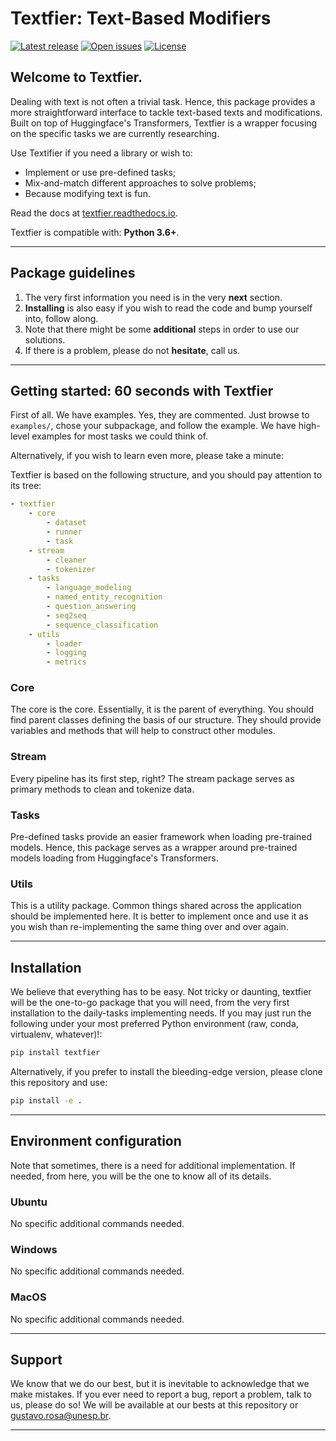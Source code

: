 # Textfier: Text-Based Modifiers

[![Latest release](https://img.shields.io/github/release/gugarosa/textfier.svg)](https://github.com/gugarosa/textfier/releases)
[![Open issues](https://img.shields.io/github/issues/gugarosa/textfier.svg)](https://github.com/gugarosa/textfier/issues)
[![License](https://img.shields.io/github/license/gugarosa/textfier.svg)](https://github.com/gugarosa/textfier/blob/master/LICENSE)

## Welcome to Textfier.

Dealing with text is not often a trivial task. Hence, this package provides a more straightforward interface to tackle text-based texts and modifications. Built on top of Huggingface's Transformers, Textfier is a wrapper focusing on the specific tasks we are currently researching.

Use Textifier if you need a library or wish to:

* Implement or use pre-defined tasks;
* Mix-and-match different approaches to solve problems;
* Because modifying text is fun.

Read the docs at [textfier.readthedocs.io](https://textfier.readthedocs.io).

Textfier is compatible with: **Python 3.6+**.

---

## Package guidelines

1. The very first information you need is in the very **next** section.
2. **Installing** is also easy if you wish to read the code and bump yourself into, follow along.
3. Note that there might be some **additional** steps in order to use our solutions.
4. If there is a problem, please do not **hesitate**, call us.

---

## Getting started: 60 seconds with Textfier

First of all. We have examples. Yes, they are commented. Just browse to `examples/`, chose your subpackage, and follow the example. We have high-level examples for most tasks we could think of.

Alternatively, if you wish to learn even more, please take a minute:

Textfier is based on the following structure, and you should pay attention to its tree:

```yaml
- textfier
    - core
        - dataset
        - runner
        - task
    - stream
        - cleaner
        - tokenizer
    - tasks
        - language_modeling
        - named_entity_recognition
        - question_answering
        - seq2seq
        - sequence_classification
    - utils
        - loader
        - logging
        - metrics
```

### Core

The core is the core. Essentially, it is the parent of everything. You should find parent classes defining the basis of our structure. They should provide variables and methods that will help to construct other modules.

### Stream

Every pipeline has its first step, right? The stream package serves as primary methods to clean and tokenize data.

### Tasks

Pre-defined tasks provide an easier framework when loading pre-trained models. Hence, this package serves as a wrapper around pre-trained models loading from Huggingface's Transformers.

### Utils

This is a utility package. Common things shared across the application should be implemented here. It is better to implement once and use it as you wish than re-implementing the same thing over and over again.

---

## Installation

We believe that everything has to be easy. Not tricky or daunting, textfier will be the one-to-go package that you will need, from the very first installation to the daily-tasks implementing needs. If you may just run the following under your most preferred Python environment (raw, conda, virtualenv, whatever)!:

```bash
pip install textfier
```

Alternatively, if you prefer to install the bleeding-edge version, please clone this repository and use:

```bash
pip install -e .
```

---

## Environment configuration

Note that sometimes, there is a need for additional implementation. If needed, from here, you will be the one to know all of its details.

### Ubuntu

No specific additional commands needed.

### Windows

No specific additional commands needed.

### MacOS

No specific additional commands needed.

---

## Support

We know that we do our best, but it is inevitable to acknowledge that we make mistakes. If you ever need to report a bug, report a problem, talk to us, please do so! We will be available at our bests at this repository or gustavo.rosa@unesp.br.

---
